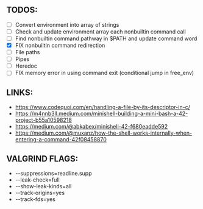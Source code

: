 ## TODOS:
- [ ] Convert environment into array of strings
- [ ] Check and update environment array each nonbuiltin command call
- [ ] Find nonbuiltin command pathway in $PATH and update command word
- [x] FIX nonbuiltin command redirection
- [ ] File paths
- [ ] Pipes
- [ ] Heredoc
- [ ] FIX memory error in using command exit (conditional jump in free_env)

## LINKS:
- https://www.codequoi.com/en/handling-a-file-by-its-descriptor-in-c/
- https://m4nnb3ll.medium.com/minishell-building-a-mini-bash-a-42-project-b55a10598218
- https://medium.com/@abkabex/minishell-42-f680eadde592
- https://medium.com/@muxanz/how-the-shell-works-internally-when-entering-a-command-42f08458870

## VALGRIND FLAGS:
- --suppressions=readline.supp
- --leak-check=full
- --show-leak-kinds=all
- --track-origins=yes
- --track-fds=yes
